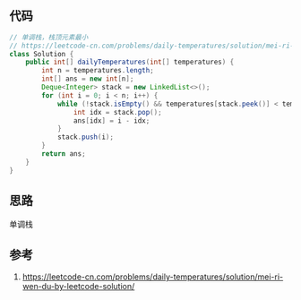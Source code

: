 ## 代码

```java
// 单调栈，栈顶元素最小
// https://leetcode-cn.com/problems/daily-temperatures/solution/mei-ri-wen-du-by-leetcode-solution/
class Solution {
    public int[] dailyTemperatures(int[] temperatures) {
        int n = temperatures.length;
        int[] ans = new int[n];
        Deque<Integer> stack = new LinkedList<>();
        for (int i = 0; i < n; i++) {
            while (!stack.isEmpty() && temperatures[stack.peek()] < temperatures[i]) {
                int idx = stack.pop();
                ans[idx] = i - idx;
            }
            stack.push(i);
        }
        return ans;
    }
}
```

## 思路

单调栈

## 参考

1. https://leetcode-cn.com/problems/daily-temperatures/solution/mei-ri-wen-du-by-leetcode-solution/